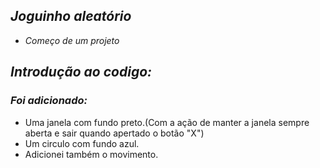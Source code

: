 ## *Joguinho aleatório*

- *Começo de um projeto*

*Introdução ao codigo:*
-
### *Foi adicionado:*
- Uma janela com fundo preto.(Com a ação de manter a janela sempre aberta e sair quando apertado o botão "X")
- Um circulo com fundo azul.
- Adicionei também o movimento.